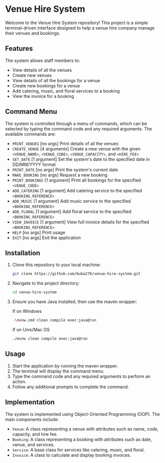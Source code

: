 # Venue Hire System

Welcome to the Venue Hire System repository! This project is a simple terminal-driven interface designed to help a venue hire company manage their venues and bookings. 

## Features

The system allows staff members to:
- View details of all the venues
- Create new venues
- View details of all the bookings for a venue
- Create new bookings for a venue
- Add catering, music, and floral services to a booking
- View the invoice for a booking

## Command Menu

The system is controlled through a menu of commands, which can be selected by typing the command code and any required arguments. The available commands are:

- `PRINT_VENUES`    [no args]       Print details of all the venues
- `CREATE_VENUE`    [4 arguments]   Create a new venue with the given `<VENUE_NAME>`, `<VENUE_CODE>`, `<VENUE_CAPACITY>`, and `<HIRE_FEE>`
- `SET_DATE`        [1 argument]    Set the system's date to the specified date in DD/MM/YYYY format
- `PRINT_DATE`      [no args]       Print the system's current date
- `MAKE_BOOKING`    [no args]       Request a new booking
- `PRINT_BOOKINGS`  [1 argument]    Print all bookings for the specified `<VENUE_CODE>`
- `ADD_CATERING`    [1 argument]    Add catering service to the specified `<BOOKING_REFERENCE>`
- `ADD_MUSIC`       [1 argument]    Add music service to the specified `<BOOKING_REFERENCE>`
- `ADD_FLORAL`      [1 argument]    Add floral service to the specified `<BOOKING_REFERENCE>`
- `VIEW_INVOICE`    [1 argument]    View full invoice details for the specified `<BOOKING_REFERENCE>`
- `HELP`            [no args]       Print usage
- `EXIT`            [no args]       Exit the application

## Installation

1. Clone this repository to your local machine:
   ```sh
   git clone https://github.com/buba278/venue-hire-system.git
   ```
2. Navigate to the project directory:
   ```sh
   cd venue-hire-system
   ```
3. Ensure you have Java installed, then use the maven wrapper:

   If on Windows
   ```sh
   .\mvnw.cmd clean compile exec:java@run
   ```

   If on Unix/Mac OS
   ```sh
   ./mvnw clean compile exec:java@run
   ```

## Usage

1. Start the application by running the maven wrapper.
2. The terminal will display the command menu.
3. Type the command code and any required arguments to perform an action.
4. Follow any additional prompts to complete the command.

## Implementation

The system is implemented using Object-Oriented Programming (OOP). The main components include:
- `Venue`: A class representing a venue with attributes such as name, code, capacity, and hire fee.
- `Booking`: A class representing a booking with attributes such as date, venue, and services.
- `Service`: A base class for services like catering, music, and floral.
- `Invoice`: A class to calculate and display booking invoices.
